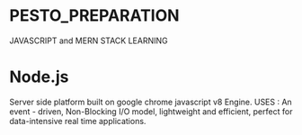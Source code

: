 # PESTO_PREPARATION
JAVASCRIPT and MERN STACK LEARNING


<!-- NODE JS -->
# Node.js
Server side platform built on google chrome javascript v8 Engine.
USES :
An event - driven, 
Non-Blocking I/O model, 
lightweight and efficient, 
perfect for data-intensive real time applications.


